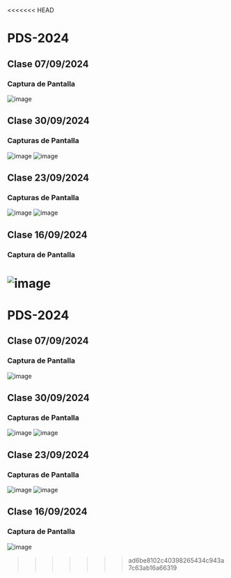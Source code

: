 <<<<<<< HEAD
# PDS-2024
## Clase 07/09/2024
### Captura de Pantalla
![image](https://github.com/user-attachments/assets/e682fd1d-0c1a-45be-89b8-6e2b5a7709f9)
## Clase 30/09/2024
### Capturas de Pantalla
![image](https://github.com/user-attachments/assets/27668d9b-e994-4a33-8f4c-b9b70df418d3)
![image](https://github.com/user-attachments/assets/1919271d-c6dd-4489-9d8c-757f16caf6f7)
## Clase 23/09/2024
### Capturas de Pantalla
![image](https://github.com/user-attachments/assets/eb1c0a49-4355-4d4d-bd49-af717398eed9)
![image](https://github.com/user-attachments/assets/945008f0-5f94-4da2-879a-e87747031694)
## Clase 16/09/2024
### Captura de Pantalla
![image](https://github.com/user-attachments/assets/a41cf2dc-38f7-45ed-9725-812dd387ce49)
=======
# PDS-2024
## Clase 07/09/2024
### Captura de Pantalla
![image](https://github.com/user-attachments/assets/e682fd1d-0c1a-45be-89b8-6e2b5a7709f9)
## Clase 30/09/2024
### Capturas de Pantalla
![image](https://github.com/user-attachments/assets/27668d9b-e994-4a33-8f4c-b9b70df418d3)
![image](https://github.com/user-attachments/assets/1919271d-c6dd-4489-9d8c-757f16caf6f7)
## Clase 23/09/2024
### Capturas de Pantalla
![image](https://github.com/user-attachments/assets/eb1c0a49-4355-4d4d-bd49-af717398eed9)
![image](https://github.com/user-attachments/assets/945008f0-5f94-4da2-879a-e87747031694)
## Clase 16/09/2024
### Captura de Pantalla
![image](https://github.com/user-attachments/assets/a41cf2dc-38f7-45ed-9725-812dd387ce49)
>>>>>>> ad6be8102c40398265434c943a7c63ab16a66319
